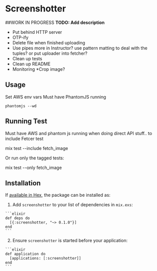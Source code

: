 # Screenshotter
##WORK IN PROGRESS
**TODO: Add description**
* Put behind HTTP server
* OTP-ify
* Delete file when finished uploading
* Use pipes more in Instructor? use pattern matting to deal with the tuples? or put uploader into fetcher?
* Clean up tests
* Clean up README
* Monitoring
*Crop image?

## Usage
Set AWS env vars
Must have PhantomJS running
```
phantomjs --wd
```

## Running Test

Must have AWS and phantom js running 
when doing direct API stuff..
to include Fetcer test

mix test --include fetch_image

Or run only the tagged tests:

mix test --only fetch_image

## Installation

If [available in Hex](https://hex.pm/docs/publish), the package can be installed as:

  1. Add `screenshotter` to your list of dependencies in `mix.exs`:

    ```elixir
    def deps do
      [{:screenshotter, "~> 0.1.0"}]
    end
    ```

  2. Ensure `screenshotter` is started before your application:

    ```elixir
    def application do
      [applications: [:screenshotter]]
    end
    ```

